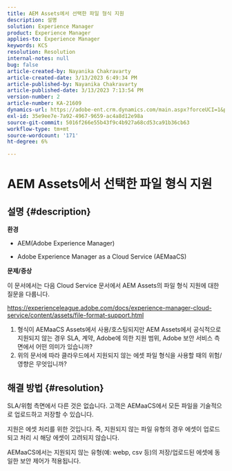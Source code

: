 ```yaml
---
title: AEM Assets에서 선택한 파일 형식 지원
description: 설명
solution: Experience Manager
product: Experience Manager
applies-to: Experience Manager
keywords: KCS
resolution: Resolution
internal-notes: null
bug: false
article-created-by: Nayanika Chakravarty
article-created-date: 3/13/2023 6:49:34 PM
article-published-by: Nayanika Chakravarty
article-published-date: 3/13/2023 7:13:54 PM
version-number: 2
article-number: KA-21609
dynamics-url: https://adobe-ent.crm.dynamics.com/main.aspx?forceUCI=1&pagetype=entityrecord&etn=knowledgearticle&id=005662c9-cfc1-ed11-83ff-6045bd0065b6
exl-id: 35e9ee7e-7a92-4967-9659-ac4a8d12e98a
source-git-commit: 5016f266e55b43f9c4b927a68cd53ca91b36cb63
workflow-type: tm+mt
source-wordcount: '171'
ht-degree: 6%

---
```


# AEM Assets에서 선택한 파일 형식 지원

## 설명 {#description}


<b>환경</b>

- AEM(Adobe Experience Manager)

- Adobe Experience Manager as a Cloud Service (AEMaaCS)

<b>문제/증상</b>

이 문서에서는 다음 Cloud Service 문서에서 AEM Assets의 파일 형식 지원에 대한 질문을 다룹니다.

<https://experienceleague.adobe.com/docs/experience-manager-cloud-service/content/assets/file-format-support.html>


1. 형식이 AEMaaCS Assets에서 사용/호스팅되지만 AEM Assets에서 공식적으로 지원되지 않는 경우 SLA, 계약, Adobe에 의한 지원 범위, Adobe 보안 서비스 측면에서 어떤 의미가 있습니까?
2. 위의 문서에 따라 클라우드에서 지원되지 않는 에셋 파일 형식을 사용할 때의 위험/영향은 무엇입니까?



## 해결 방법 {#resolution}


SLA/위험 측면에서 다른 것은 없습니다. 고객은 AEMaaCS에서 모든 파일을 기술적으로 업로드하고 저장할 수 있습니다.

지원은 에셋 처리를 위한 것입니다. 즉, 지원되지 않는 파일 유형의 경우 에셋이 업로드되고 처리 시 해당 에셋이 고려되지 않습니다.

AEMaaCS에서는 지원되지 않는 유형(예: webp, csv 등)의 저장/업로드된 에셋에 동일한 보안 제어가 적용됩니다.
